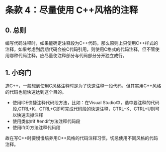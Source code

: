 # 条款 4：尽量使用 C++风格的注释

## 0. 总则

编写代码注释时，如果能确定注释段为C++代码，那么原则上只使用C++样式的注释，如果考虑到后期代码会被C代码引用，则使用C格式的代码注释，但不管使用哪种代码注释，应尽量使注释部分与代码部分分开独立成行。

## 1. 小窍门

造C++，一般想到使用C风格注释时是为了快速注释一段代码，但其实用C++风格的代码也能快速达到这个目的。

* 使用IDE快捷注释代码段方法，比如：在Visual Studio中，选中要注释的代码段,CTRL+K、CTRL+C即可完成代码段的快速注释，CTRL+K、CTRL+U则可以快速去掉注释
* 使用类似#if #endif方法注释代码段
* 使用if(0)方法注释代码段

故在写C++时要慢慢培养用C++风格的代码注释习惯，切忌使用不同风格的代码注释。

